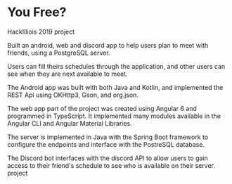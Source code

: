 # You Free?
HackIlliois 2019 project

Built an android, web and discord app to help users plan to meet with friends, using a PostgreSQL server.

Users can fill theirs schedules through the application, and other users can see when they are next available to meet.

The Android app was built with both Java and Kotlin, and implemented the REST Api using OKHttp3, Gson, and org.json.

The web app part of the project was created using Angular 6 and programmed in TypeScript. It implemented many modules available in the Angular CLI and Angular Material Libraries.

The server is implemented in Java with the Spring Boot framework to configure the endpoints and interface with the PostreSQL database.

The Discord bot interfaces with the discord API to allow users to gain access to their friend's schedule to see who is available on their server. project
